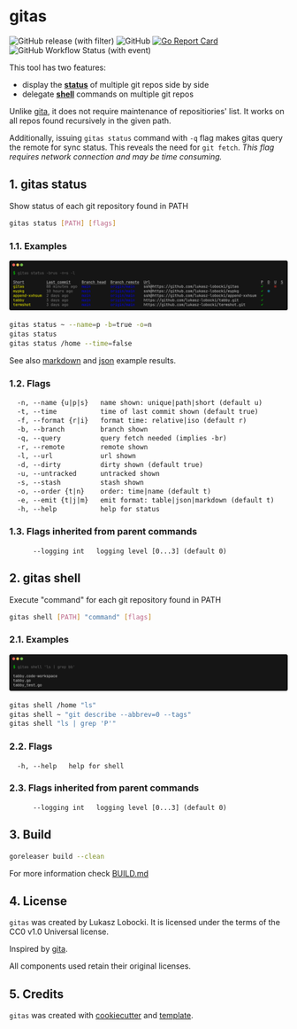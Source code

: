# gitas

![GitHub release (with filter)](https://img.shields.io/github/v/release/lukasz-lobocki/gitas)
![GitHub](https://img.shields.io/github/license/lukasz-lobocki/gitas)
[![Go Report Card](https://goreportcard.com/badge/github.com/lukasz-lobocki/gitas)](https://goreportcard.com/report/github.com/lukasz-lobocki/gitas)
![GitHub Workflow Status (with event)](https://img.shields.io/github/actions/workflow/status/lukasz-lobocki/gitas/main.yml)

This tool has two features:

- display the [**status**](#1-gitas-status) of multiple git repos side by side
- delegate [**shell**](#2-gitas-shell) commands on multiple git repos

Unlike [gita](https://github.com/nosarthur/gita), it does not require maintenance of repositiories' list. It works on all repos found recursively in the given path.

Additionally, issuing `gitas status` command with `-q` flag makes gitas query the remote for sync status. This reveals the need for `git fetch`. _This flag requires network connection and may be time consuming._

## 1. gitas status

Show status of each git repository found in PATH

```bash
gitas status [PATH] [flags]
```

### 1.1. Examples

![Alt text](samples/Screenshot_status.png)

```bash
gitas status ~ --name=p -b=true -o=n
gitas status
gitas status /home --time=false
```

See also [markdown](samples/markdown_example.md) and [json](samples/json_example.json) example results.

### 1.2. Flags

```text
  -n, --name {u|p|s}   name shown: unique|path|short (default u)
  -t, --time           time of last commit shown (default true)
  -f, --format {r|i}   format time: relative|iso (default r)
  -b, --branch         branch shown
  -q, --query          query fetch needed (implies -br)
  -r, --remote         remote shown
  -l, --url            url shown
  -d, --dirty          dirty shown (default true)
  -u, --untracked      untracked shown
  -s, --stash          stash shown
  -o, --order {t|n}    order: time|name (default t)
  -e, --emit {t|j|m}   emit format: table|json|markdown (default t)
  -h, --help           help for status
```

### 1.3. Flags inherited from parent commands

```text
      --logging int   logging level [0...3] (default 0)
```

## 2. gitas shell

Execute "command" for each git repository found in PATH

```bash
gitas shell [PATH] "command" [flags]
```

### 2.1. Examples

![Alt text](samples/Screenshot_shell.png)

```bash
gitas shell /home "ls"
gitas shell ~ "git describe --abbrev=0 --tags"
gitas shell "ls | grep 'P'"
```

### 2.2. Flags

```text
  -h, --help   help for shell
```

### 2.3. Flags inherited from parent commands

```text
      --logging int   logging level [0...3] (default 0)
```

## 3. Build

```bash
goreleaser build --clean
```

For more information check [BUILD.md](BUILD.md)

## 4. License

`gitas` was created by Lukasz Lobocki. It is licensed under the terms of the CC0 v1.0 Universal license.

Inspired by [gita](https://github.com/nosarthur/gita).

All components used retain their original licenses.

## 5. Credits

`gitas` was created with [cookiecutter](https://cookiecutter.readthedocs.io/en/latest/) and [template](https://github.com/lukasz-lobocki/go-cookiecutter).
